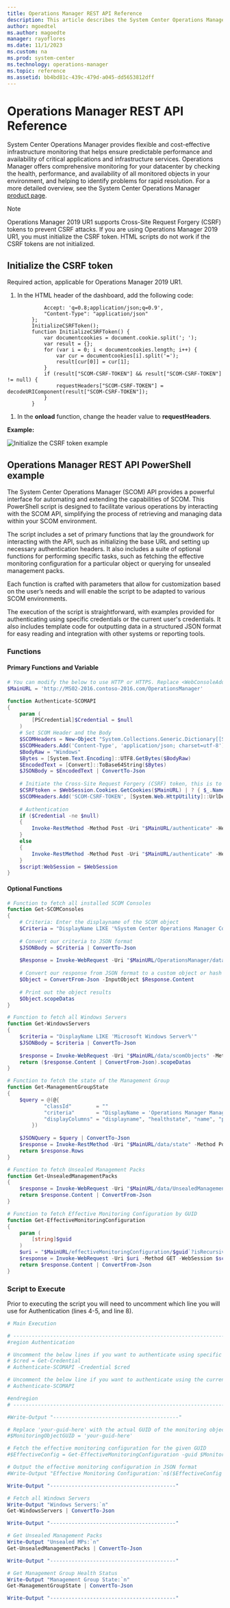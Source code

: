 ```yaml
---
title: Operations Manager REST API Reference
description: This article describes the System Center Operations Manager REST API reference content.  
author: mgoedtel
ms.author: magoedte
manager: rayoflores
ms.date: 11/1/2023
ms.custom: na
ms.prod: system-center
ms.technology: operations-manager
ms.topic: reference
ms.assetid: bb4bd81c-439c-479d-a045-dd5653812dff
---
```


# Operations Manager REST API Reference

System Center Operations Manager provides flexible and cost-effective infrastructure monitoring that helps ensure predictable performance and availability of critical applications and infrastructure services. Operations Manager offers comprehensive monitoring for your datacenter by checking the health, performance, and availability of all monitored objects in your environment, and helping to identify problems for rapid resolution. For a more detailed overview, see the System Center Operations Manager [product page](/system-center/scom/).

> [!NOTE]
> Operations Manager 2019 UR1 supports Cross-Site Request Forgery (CSRF) tokens to prevent CSRF attacks. If you are using Operations Manager 2019 UR1, you must initialize the CSRF token. HTML scripts do not work if the CSRF tokens are not initialized.

## Initialize the CSRF token

Required action, applicable for Operations Manager 2019 UR1.

1. In the HTML header of the dashboard, add the following code:

```var requestHeaders = {
            Accept: 'q=0.8;application/json;q=0.9',
            "Content-Type": "application/json"
        };
        InitializeCSRFToken();
        function InitializeCSRFToken() {
            var documentcookies = document.cookie.split('; ');
            var result = {};
            for (var i = 0; i < documentcookies.length; i++) {
                var cur = documentcookies[i].split('=');
                result[cur[0]] = cur[1];
            }
            if (result["SCOM-CSRF-TOKEN"] && result["SCOM-CSRF-TOKEN"] != null) {
                requestHeaders["SCOM-CSRF-TOKEN"] = decodeURIComponent(result["SCOM-CSRF-TOKEN"]);
            }
        }
```

1. In the **onload** function, change the header value to **requestHeaders**.

**Example:**

![Initialize the CSRF token example](./Media/index/116854.png)

## Operations Manager REST API PowerShell example
The System Center Operations Manager (SCOM) API provides a powerful interface for automating and extending the capabilities of SCOM. This PowerShell script is designed to facilitate various operations by interacting with the SCOM API, simplifying the process of retrieving and managing data within your SCOM environment.

The script includes a set of primary functions that lay the groundwork for interacting with the API, such as initializing the base URL and setting up necessary authentication headers. It also includes a suite of optional functions for performing specific tasks, such as fetching the effective monitoring configuration for a particular object or querying for unsealed management packs.

Each function is crafted with parameters that allow for customization based on the user’s needs and will enable the script to be adapted to various SCOM environments.

The execution of the script is straightforward, with examples provided for authenticating using specific credentials or the current user's credentials. It also includes template code for outputting data in a structured JSON format for easy reading and integration with other systems or reporting tools.

### Functions
#### Primary Functions and Variable
```powershell
# You can modify the below to use HTTP or HTTPS. Replace <WebConsoleAddress> with the address for your Web Console.
$MainURL = 'http://MS02-2016.contoso-2016.com/OperationsManager'

function Authenticate-SCOMAPI
{
	param (
		[PSCredential]$Credential = $null
	)
	# Set SCOM Header and the Body
	$SCOMHeaders = New-Object "System.Collections.Generic.Dictionary[[String],[String]]"
	$SCOMHeaders.Add('Content-Type', 'application/json; charset=utf-8')
	$BodyRaw = "Windows"
	$Bytes = [System.Text.Encoding]::UTF8.GetBytes($BodyRaw)
	$EncodedText = [Convert]::ToBase64String($Bytes)
	$JSONBody = $EncodedText | ConvertTo-Json
	
	# Initiate the Cross-Site Request Forgery (CSRF) token, this is to prevent CSRF attacks
	$CSRFtoken = $WebSession.Cookies.GetCookies($MainURL) | ? { $_.Name -eq 'SCOM-CSRF-TOKEN' }
	$SCOMHeaders.Add('SCOM-CSRF-TOKEN', [System.Web.HttpUtility]::UrlDecode($CSRFtoken.Value))
	
	# Authentication
	if ($Credential -ne $null)
	{
		Invoke-RestMethod -Method Post -Uri "$MainURL/authenticate" -Headers $SCOMHeaders -Body $JSONBody -Credential $Credential -SessionVariable WebSession
	}
	else
	{
		Invoke-RestMethod -Method Post -Uri "$MainURL/authenticate" -Headers $SCOMHeaders -Body $JSONBody -UseDefaultCredentials -SessionVariable WebSession
	}
	$script:WebSession = $WebSession
}
```

#### Optional Functions
```powershell
# Function to fetch all installed SCOM Consoles
function Get-SCOMConsoles
{
	# Criteria: Enter the displayname of the SCOM object
	$Criteria = "DisplayName LIKE '%System Center Operations Manager Console%'"
	
	# Convert our criteria to JSON format
	$JSONBody = $Criteria | ConvertTo-Json
	
	$Response = Invoke-WebRequest -Uri "$MainURL/OperationsManager/data/scomObjects" -Method Post -Body $JSONBody -WebSession $script:WebSession
	
	# Convert our response from JSON format to a custom object or hash table
	$Object = ConvertFrom-Json -InputObject $Response.Content
	
	# Print out the object results
	$Object.scopeDatas
}

# Function to fetch all Windows Servers
function Get-WindowsServers
{
	$criteria = "DisplayName LIKE 'Microsoft Windows Server%'"
	$JSONBody = $criteria | ConvertTo-Json
	
	$response = Invoke-WebRequest -Uri "$MainURL/data/scomObjects" -Method Post -Body $JSONBody -WebSession $script:WebSession
	return ($response.Content | ConvertFrom-Json).scopeDatas
}

# Function to fetch the state of the Management Group
function Get-ManagementGroupState
{
	$query = @(@{
			"classId"	     = ""
			"criteria"	     = "DisplayName = 'Operations Manager Management Group'"
			"displayColumns" = "displayname", "healthstate", "name", "path"
		})
	
	$JSONQuery = $query | ConvertTo-Json
	$response = Invoke-RestMethod -Uri "$MainURL/data/state" -Method Post -Body $JSONQuery -ContentType "application/json" -WebSession $script:WebSession
	return $response.Rows
}

# Function to fetch Unsealed Management Packs
function Get-UnsealedManagementPacks
{
	$response = Invoke-WebRequest -Uri "$MainURL/data/UnsealedManagementPacks" -Method GET -WebSession $script:WebSession
	return $response.Content | ConvertFrom-Json
}

# Function to fetch Effective Monitoring Configuration by GUID
function Get-EffectiveMonitoringConfiguration
{
	param (
		[string]$guid
	)
	$uri = "$MainURL/effectiveMonitoringConfiguration/$guid`?isRecursive=True"
	$response = Invoke-WebRequest -Uri $uri -Method GET -WebSession $script:WebSession
	return $response.Content | ConvertFrom-Json
}
```

### Script to Execute
Prior to executing the script you will need to uncomment which line you will use for Authentication (lines 4-5, and line 8).
```powershell
# Main Execution

# ------------------------------------------------------------------------------------------
#region Authentication

# Uncomment the below lines if you want to authenticate using specific credentials
# $cred = Get-Credential
# Authenticate-SCOMAPI -Credential $cred

# Uncomment the below line if you want to authenticate using the current user's credentials
# Authenticate-SCOMAPI

#endregion
# ------------------------------------------------------------------------------------------

#Write-Output "-----------------------------------------"

# Replace 'your-guid-here' with the actual GUID of the monitoring object
#$MonitoringObjectGUID = 'your-guid-here'

# Fetch the effective monitoring configuration for the given GUID
#$EffectiveConfig = Get-EffectiveMonitoringConfiguration -guid $MonitoringObjectGUID

# Output the effective monitoring configuration in JSON format
#Write-Output "Effective Monitoring Configuration:`n$($EffectiveConfig | ConvertTo-Json)"

Write-Output "-----------------------------------------"

# Fetch all Windows Servers
Write-Output "Windows Servers:`n"
Get-WindowsServers | ConvertTo-Json

Write-Output "-----------------------------------------"

# Get Unsealed Management Packs
Write-Output "Unsealed MPs:`n"
Get-UnsealedManagementPacks | ConvertTo-Json

Write-Output "-----------------------------------------"

# Get Management Group Health Status
Write-Output "Management Group State:`n"
Get-ManagementGroupState | ConvertTo-Json

Write-Output "-----------------------------------------"
```
